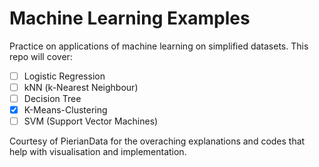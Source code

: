 # Machine Learning Examples

Practice on applications of machine learning on simplified datasets. This repo will cover:

- [ ] Logistic Regression
- [ ] kNN (k-Nearest Neighbour)
- [ ] Decision Tree
- [x] K-Means-Clustering
- [ ] SVM (Support Vector Machines)

Courtesy of PierianData for the overaching explanations and codes that help with visualisation and implementation. 
